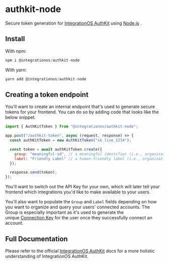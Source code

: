 # authkit-node

Secure token generation for [IntegrationOS AuthKit](https://docs.integrationos.com/docs/authkit) using [Node.js](https://nodejs.org/en) .

## Install

With npm:

```jsx
npm i @integrationos/authkit-node
```

With yarn:

```jsx
yarn add @integrationos/authkit-node
```

## Creating a token endpoint

You'll want to create an internal endpoint that's used to generate secure tokens for your frontend. You can do so by adding code that looks like the below snippet.

```jsx
import { AuthKitToken } from "@integrationos/authkit-node";

app.post("/authkit-token", async (request, response) => {
  const authKitToken = new AuthKitToken("sk_live_1234");

  const token = await authKitToken.create({
    group: "meaningful-id", // a meaningful identifier (i.e., organizationId)
    label: "Friendly Label" // a human-friendly label (i.e., organizationName)
  });

  response.send(token);
});
```

You'll want to switch out the API Key for your own, which will later tell your frontend which integrations you'd like to make available to your users.

You'll also want to populate the `Group` and `Label` fields depending on how you want to organize and query your users' connected accounts. The Group is especially important as it's used to generate the unique [Connection Key](https://docs.integrationos.com/docs/setup) for the user once they successfully connect an account.

## Full Documentation

Please refer to the official [IntegrationOS AuthKit](https://docs.integrationos.com/docs/authkit) docs for a more holistic understanding of IntegrationOS AuthKit.
